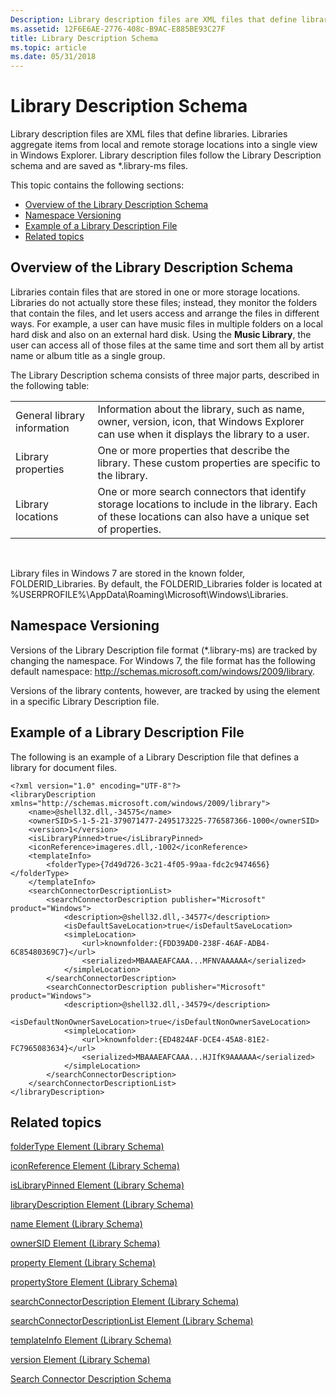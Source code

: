 ```yaml
---
Description: Library description files are XML files that define libraries.
ms.assetid: 12F6E6AE-2776-408c-B9AC-E885BE93C27F
title: Library Description Schema
ms.topic: article
ms.date: 05/31/2018
---
```


# Library Description Schema

Library description files are XML files that define libraries. Libraries aggregate items from local and remote storage locations into a single view in Windows Explorer. Library description files follow the Library Description schema and are saved as \*.library-ms files.

This topic contains the following sections:

-   [Overview of the Library Description Schema](#overview-of-the-library-description-schema)
-   [Namespace Versioning](#namespace-versioning)
-   [Example of a Library Description File](#example-of-a-library-description-file)
-   [Related topics](#related-topics)

## Overview of the Library Description Schema

Libraries contain files that are stored in one or more storage locations. Libraries do not actually store these files; instead, they monitor the folders that contain the files, and let users access and arrange the files in different ways. For example, a user can have music files in multiple folders on a local hard disk and also on an external hard disk. Using the **Music Library**, the user can access all of those files at the same time and sort them all by artist name or album title as a single group.

The Library Description schema consists of three major parts, described in the following table:



|                             |                                                                                                                                                            |
|-----------------------------|------------------------------------------------------------------------------------------------------------------------------------------------------------|
| General library information | Information about the library, such as name, owner, version, icon, that Windows Explorer can use when it displays the library to a user.                   |
| Library properties          | One or more properties that describe the library. These custom properties are specific to the library.                                                     |
| Library locations           | One or more search connectors that identify storage locations to include in the library. Each of these locations can also have a unique set of properties. |



 

Library files in Windows 7 are stored in the known folder, FOLDERID\_Libraries. By default, the FOLDERID\_Libraries folder is located at %USERPROFILE%\\AppData\\Roaming\\Microsoft\\Windows\\Libraries.

## Namespace Versioning

Versions of the Library Description file format (\*.library-ms) are tracked by changing the namespace. For Windows 7, the file format has the following default namespace: http://schemas.microsoft.com/windows/2009/library.

Versions of the library contents, however, are tracked by using the [<version>](schema-library-version.md) element in a specific Library Description file.

## Example of a Library Description File

The following is an example of a Library Description file that defines a library for document files.


```
<?xml version="1.0" encoding="UTF-8"?>
<libraryDescription xmlns="http://schemas.microsoft.com/windows/2009/library">
    <name>@shell32.dll,-34575</name>
    <ownerSID>S-1-5-21-379071477-2495173225-776587366-1000</ownerSID>
    <version>1</version>
    <isLibraryPinned>true</isLibraryPinned>
    <iconReference>imageres.dll,-1002</iconReference>
    <templateInfo>
        <folderType>{7d49d726-3c21-4f05-99aa-fdc2c9474656}</folderType>
    </templateInfo>
    <searchConnectorDescriptionList>
        <searchConnectorDescription publisher="Microsoft" product="Windows">
            <description>@shell32.dll,-34577</description>
            <isDefaultSaveLocation>true</isDefaultSaveLocation>
            <simpleLocation>
                <url>knownfolder:{FDD39AD0-238F-46AF-ADB4-6C85480369C7}</url>
                <serialized>MBAAAEAFCAAA...MFNVAAAAAA</serialized>
            </simpleLocation>
        </searchConnectorDescription>
        <searchConnectorDescription publisher="Microsoft" product="Windows">
            <description>@shell32.dll,-34579</description>
            <isDefaultNonOwnerSaveLocation>true</isDefaultNonOwnerSaveLocation>
            <simpleLocation>
                <url>knownfolder:{ED4824AF-DCE4-45A8-81E2-FC7965083634}</url>
                <serialized>MBAAAEAFCAAA...HJIfK9AAAAAA</serialized>
            </simpleLocation>
        </searchConnectorDescription>
    </searchConnectorDescriptionList>
</libraryDescription>
```



## Related topics

<dl> <dt>

[folderType Element (Library Schema)](schema-library-foldertype.md)
</dt> <dt>

[iconReference Element (Library Schema)](schema-library-iconreference.md)
</dt> <dt>

[isLibraryPinned Element (Library Schema)](schema-library-islibrarypinned.md)
</dt> <dt>

[libraryDescription Element (Library Schema)](schema-librarydescription.md)
</dt> <dt>

[name Element (Library Schema)](schema-library-name.md)
</dt> <dt>

[ownerSID Element (Library Schema)](schema-library-ownersid.md)
</dt> <dt>

[property Element (Library Schema)](schema-library-property.md)
</dt> <dt>

[propertyStore Element (Library Schema)](schema-library-propertystore.md)
</dt> <dt>

[searchConnectorDescription Element (Library Schema)](schema-library-searchconnectordescription.md)
</dt> <dt>

[searchConnectorDescriptionList Element (Library Schema)](schema-library-searchconnectordescriptionlist.md)
</dt> <dt>

[templateInfo Element (Library Schema)](schema-library-templateinfo.md)
</dt> <dt>

[version Element (Library Schema)](schema-library-version.md)
</dt> <dt>

[Search Connector Description Schema](https://msdn.microsoft.com/library/Dd940480(v=VS.85).aspx)
</dt> </dl>

 

 



